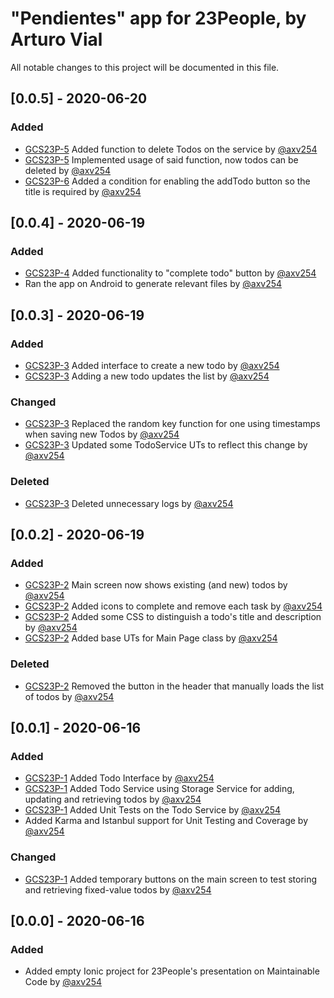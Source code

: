 # "Pendientes" app for 23People, by Arturo Vial #

All notable changes to this project will be documented in this file.

## [0.0.5] - 2020-06-20

### Added

- [GCS23P-5](https://jira.equifax.com/browse/GCS23P-5) Added function to delete Todos on the service by [@axv254](https://bitbucket.equifax.com/users/axv254)
- [GCS23P-5](https://jira.equifax.com/browse/GCS23P-5) Implemented usage of said function, now todos can be deleted by [@axv254](https://bitbucket.equifax.com/users/axv254)
- [GCS23P-6](https://jira.equifax.com/browse/GCS23P-6) Added a condition for enabling the addTodo button so the title is required by [@axv254](https://bitbucket.equifax.com/users/axv254)

## [0.0.4] - 2020-06-19

### Added

- [GCS23P-4](https://jira.equifax.com/browse/GCS23P-4) Added functionality to "complete todo" button by [@axv254](https://bitbucket.equifax.com/users/axv254)
- Ran the app on Android to generate relevant files by [@axv254](https://bitbucket.equifax.com/users/axv254)

## [0.0.3] - 2020-06-19

### Added

- [GCS23P-3](https://jira.equifax.com/browse/GCS23P-3) Added interface to create a new todo by [@axv254](https://bitbucket.equifax.com/users/axv254)
- [GCS23P-3](https://jira.equifax.com/browse/GCS23P-3) Adding a new todo updates the list by [@axv254](https://bitbucket.equifax.com/users/axv254)

### Changed

- [GCS23P-3](https://jira.equifax.com/browse/GCS23P-3) Replaced the random key function for one using timestamps when saving new Todos by [@axv254](https://bitbucket.equifax.com/users/axv254)
- [GCS23P-3](https://jira.equifax.com/browse/GCS23P-3) Updated some TodoService UTs to reflect this change by [@axv254](https://bitbucket.equifax.com/users/axv254)

### Deleted
- [GCS23P-3](https://jira.equifax.com/browse/GCS23P-3) Deleted unnecessary logs by [@axv254](https://bitbucket.equifax.com/users/axv254)

## [0.0.2] - 2020-06-19

### Added

- [GCS23P-2](https://jira.equifax.com/browse/GCS23P-2) Main screen now shows existing (and new) todos by [@axv254](https://bitbucket.equifax.com/users/axv254)
- [GCS23P-2](https://jira.equifax.com/browse/GCS23P-2) Added icons to complete and remove each task by [@axv254](https://bitbucket.equifax.com/users/axv254)
- [GCS23P-2](https://jira.equifax.com/browse/GCS23P-2) Added some CSS to distinguish a todo's title and description by [@axv254](https://bitbucket.equifax.com/users/axv254)
- [GCS23P-2](https://jira.equifax.com/browse/GCS23P-2) Added base UTs for Main Page class by [@axv254](https://bitbucket.equifax.com/users/axv254)

### Deleted

- [GCS23P-2](https://jira.equifax.com/browse/GCS23P-2) Removed the button in the header that manually loads the list of todos by [@axv254](https://bitbucket.equifax.com/users/axv254)

## [0.0.1] - 2020-06-16

### Added

- [GCS23P-1](https://jira.equifax.com/browse/GCS23P-1) Added Todo Interface by [@axv254](https://bitbucket.equifax.com/users/axv254)
- [GCS23P-1](https://jira.equifax.com/browse/GCS23P-1) Added Todo Service using Storage Service for adding, updating and retrieving todos by [@axv254](https://bitbucket.equifax.com/users/axv254)
- [GCS23P-1](https://jira.equifax.com/browse/GCS23P-1) Added Unit Tests on the Todo Service by [@axv254](https://bitbucket.equifax.com/users/axv254)
- Added Karma and Istanbul support for Unit Testing and Coverage by [@axv254](https://bitbucket.equifax.com/users/axv254)

### Changed

- [GCS23P-1](https://jira.equifax.com/browse/GCS23P-1) Added temporary buttons on the main screen to test storing and retrieving fixed-value todos by [@axv254](https://bitbucket.equifax.com/users/axv254)

## [0.0.0] - 2020-06-16

### Added

- Added empty Ionic project for 23People's presentation on Maintainable Code by [@axv254](https://bitbucket.equifax.com/users/axv254)
